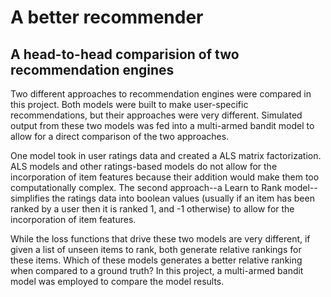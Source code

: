 # A better recommender
## A head-to-head comparision of two recommendation engines
Two different approaches to recommendation engines were compared in this project. Both models were built to make user-specific recommendations, but their approaches were very different. Simulated output from these two models was fed into a multi-armed bandit model to allow for a direct comparison of the two approaches.

One model took in user ratings data and created a ALS matrix factorization. ALS models and other ratings-based models do not allow for the incorporation of item features because their addition would make them too computationally complex. The second approach--a Learn to Rank model--simplifies the ratings data into boolean values (usually if an item has been ranked by a user then it is ranked 1, and -1 otherwise) to allow for the incorporation of item features. 

While the loss functions that drive these two models are very different, if given a list of unseen items to rank, both generate relative rankings for these items. Which of these models generates a better relative ranking when compared to a ground truth? In this project, a multi-armed bandit model was employed to compare the model results.


